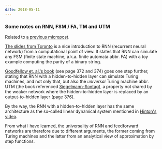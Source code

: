 ```yaml
---
date: 2018-05-11
---
```

### Some notes on RNN, FSM / FA, TM and UTM

Related to [a previous micropost](#neural-turing-machine).

[The slides from Toronto](http://www.cs.toronto.edu/~rgrosse/csc321/lec9.pdf) is a nice introduction to RNN (recurrent neural network) from a computational point of view. It states that RNN can simulate any FSM (finite state machine, a.k.a. finite automata abbr. FA) with a toy example computing the parity of a binary string.

[Goodfellow et. al.'s book](http://www.deeplearningbook.org/contents/rnn.html) (see page 372 and 374) goes one step further, stating that RNN with a hidden-to-hidden layer can simulate Turing machines, and not only that, but also the *universal* Turing machine abbr. UTM (the book referenced [Siegelmann-Sontag](https://www.sciencedirect.com/science/article/pii/S0022000085710136)), a property not shared by the weaker network where the hidden-to-hidden layer is replaced by an output-to-hidden layer (page 376).

By the way, the RNN with a hidden-to-hidden layer has the same architecture as the so-called linear dynamical system mentioned in [Hinton's video](https://www.coursera.org/learn/neural-networks/lecture/Fpa7y/modeling-sequences-a-brief-overview).

From what I have learned, the universality of RNN and feedforward networks are therefore due to different arguments, the former coming from Turing machines and the latter from an analytical view of approximation by step functions.
